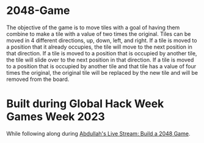 # 2048-Game

The objective of the game is to move tiles with a goal of having them combine to make a tile with a value of two times the original. Tiles can be moved in 4 different directions, up, down, left, and right. If a tile is moved to a position that it already occupies, the tile will move to the next position in that direction. If a tile is moved to a position that is occupied by another tile, the tile will slide over to the next position in that direction. If a tile is moved to a position that is occupied by another tile and that tile has a value of four times the original, the original tile will be replaced by the new tile and will be removed from the board.

# Built during Global Hack Week Games Week 2023 

While following along during [Abdullah's Live Stream: Build a 2048 Game](https://www.youtube.com/watch?v=vMjczTeGFe4).
